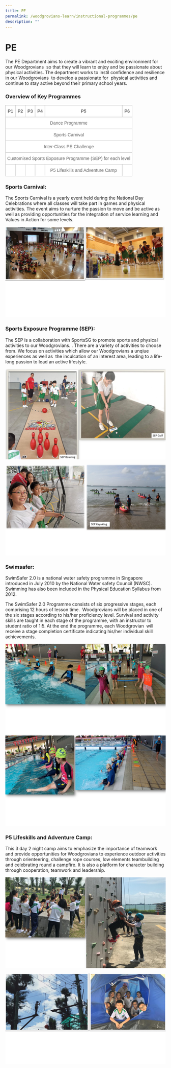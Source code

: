 ```yaml
---
title: PE
permalink: /woodgrovians-learn/instructional-programmes/pe
description: ""
---
```

<h1><b>PE</b></h1>

The PE Department aims to create a vibrant and exciting environment for our Woodgrovians  so that they will learn to enjoy and be passionate about physical activities. The department works to instil confidence and resilience in our Woodgrovians  to develop a passionate for  physical activities and continue to stay active beyond their primary school years. 



<h3>Overview of Key Programmes</h3>



<table style="border-collapse:collapse;border-spacing:0" class="tg"><thead><tr><th style="background-color:#FFF;border-color:#c0c0c0;border-style:solid;border-width:1px;color:#676767;font-family:Arial, sans-serif;font-size:14px;font-weight:bold;overflow:hidden;padding:10px 5px;text-align:center;vertical-align:top;word-break:normal">P1</th><th style="background-color:#FFF;border-color:#c0c0c0;border-style:solid;border-width:1px;color:#676767;font-family:Arial, sans-serif;font-size:14px;font-weight:bold;overflow:hidden;padding:10px 5px;text-align:center;vertical-align:top;word-break:normal">P2</th><th style="background-color:#FFF;border-color:#c0c0c0;border-style:solid;border-width:1px;color:#676767;font-family:Arial, sans-serif;font-size:14px;font-weight:bold;overflow:hidden;padding:10px 5px;text-align:center;vertical-align:top;word-break:normal">P3</th><th style="background-color:#FFF;border-color:#c0c0c0;border-style:solid;border-width:1px;color:#676767;font-family:Arial, sans-serif;font-size:14px;font-weight:bold;overflow:hidden;padding:10px 5px;text-align:center;vertical-align:top;word-break:normal">P4</th><th style="background-color:#FFF;border-color:#c0c0c0;border-style:solid;border-width:1px;color:#676767;font-family:Arial, sans-serif;font-size:14px;font-weight:bold;overflow:hidden;padding:10px 5px;text-align:center;vertical-align:top;word-break:normal">P5</th><th style="background-color:#FFF;border-color:#c0c0c0;border-style:solid;border-width:1px;color:#676767;font-family:Arial, sans-serif;font-size:14px;font-weight:bold;overflow:hidden;padding:10px 5px;text-align:center;vertical-align:top;word-break:normal">P6</th></tr></thead><tbody><tr><td style="background-color:#FFF;border-color:#c0c0c0;border-style:solid;border-width:1px;color:#676767;font-family:Arial, sans-serif;font-size:14px;overflow:hidden;padding:10px 5px;text-align:center;vertical-align:top;word-break:normal" colspan="6">Dance Programme</td></tr><tr><td style="background-color:#FFF;border-color:#c0c0c0;border-style:solid;border-width:1px;color:#676767;font-family:Arial, sans-serif;font-size:14px;overflow:hidden;padding:10px 5px;text-align:center;vertical-align:top;word-break:normal" colspan="6">Sports Carnival</td></tr><tr><td style="background-color:#FFF;border-color:#c0c0c0;border-style:solid;border-width:1px;color:#676767;font-family:Arial, sans-serif;font-size:14px;overflow:hidden;padding:10px 5px;text-align:center;vertical-align:top;word-break:normal" colspan="6">Inter-Class PE Challenge</td></tr><tr><td style="background-color:#FFF;border-color:#c0c0c0;border-style:solid;border-width:1px;color:#676767;font-family:Arial, sans-serif;font-size:14px;overflow:hidden;padding:10px 5px;text-align:center;vertical-align:top;word-break:normal" colspan="6">Customised Sports Exposure Programme (SEP) for each level<br> </td></tr><tr><td style="background-color:#FFF;border-color:#c0c0c0;border-style:solid;border-width:1px;color:#676767;font-family:Arial, sans-serif;font-size:14px;overflow:hidden;padding:10px 5px;text-align:center;vertical-align:top;word-break:normal"> </td><td style="background-color:#FFF;border-color:#c0c0c0;border-style:solid;border-width:1px;color:#676767;font-family:Arial, sans-serif;font-size:14px;overflow:hidden;padding:10px 5px;text-align:center;vertical-align:top;word-break:normal"> </td><td style="background-color:#FFF;border-color:#c0c0c0;border-style:solid;border-width:1px;color:#676767;font-family:Arial, sans-serif;font-size:14px;overflow:hidden;padding:10px 5px;text-align:center;vertical-align:top;word-break:normal"> </td><td style="background-color:#FFF;border-color:#c0c0c0;border-style:solid;border-width:1px;color:#676767;font-family:Arial, sans-serif;font-size:14px;overflow:hidden;padding:10px 5px;text-align:center;vertical-align:top;word-break:normal"> </td><td style="background-color:#FFF;border-color:#c0c0c0;border-style:solid;border-width:1px;color:#676767;font-family:Arial, sans-serif;font-size:14px;overflow:hidden;padding:10px 5px;text-align:center;vertical-align:top;word-break:normal">P5 Lifeskills and Adventure Camp</td><td style="background-color:#FFF;border-color:#c0c0c0;border-style:solid;border-width:1px;color:#676767;font-family:Arial, sans-serif;font-size:14px;overflow:hidden;padding:10px 5px;text-align:center;vertical-align:top;word-break:normal"> </td></tr></tbody></table>


### Sports Carnival:

The Sports Carnival is a yearly event held during the National Day Celebrations where all classes will take part in games and physical activities. The event aims to nurture the passion to move and be active as well as providing opportunities for the integration of service learning and Values in Action for some levels.

![](/images/Slide1%20(4).jpg)

### Sports Exposure Programme (SEP):

The SEP is a collaboration with SportsSG to promote sports and physical activities to our Woodgrovians. . There are a variety of activities to choose from. We focus on activities which allow our Woodgrovians a unqiue experiences as well as  the inculcation of an interest area, leading to a life-long passion to lead an active lifestyle.

![](/images/Slide2%20(3).jpg)

![](/images/Slide3%20(4).jpg)


### Swimsafer:

SwimSafer 2.0 is a national water safety programme in Singapore introduced in July 2010 by the National Water safety Council (NWSC). Swimming has also been included in the Physical Education Syllabus from 2012.

The SwimSafer 2.0 Programme consists of six progressive stages, each comprising 12 hours of lesson time.  Woodgrovians will be placed in one of the six stages according to his/her proficiency level. Survival and activity skills are taught in each stage of the programme, with an instructor to student ratio of 1:5. At the end the programme, each Woodgrovian  will receive a stage completion certificate indicating his/her individual skill achievements.

![](/images/PHOTOS_PECCA%202021.jpg)
![](/images/Slide4%20(2).jpg)

### P5 Lifeskills and Adventure Camp:

This 3 day 2 night camp aims to emphasize the importance of teamwork and provide opportunities for Woodgrovians to experience outdoor activities through orienteering, challenge rope courses, low elements teambuilding and celebrating round a campfire. It is also a platform for character building through cooperation, teamwork and leadership.

![](/images/Slide6.jpg)

![](/images/Slide5%20(1).jpg)